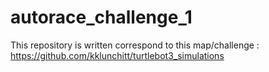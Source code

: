 # autorace_challenge_1
This repository is written correspond to this map/challenge : https://github.com/kklunchitt/turtlebot3_simulations
